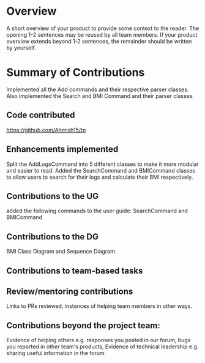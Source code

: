 # Overview

A short overview of your product to provide some context to the reader. The opening 1-2 sentences may be reused by all
team members. If your product overview extends beyond 1-2 sentences, the remainder should be written by yourself.

# Summary of Contributions
Implemented all the Add commands and their respective parser classes. Also implemented the Search and BMI Command and their parser classes.
## Code contributed
https://github.com/Ahmish15/tp

## Enhancements implemented

Split the AddLogsCommand into 5 different classes to make it more modular and easier to read. Added the SearchCommand and BMICommand classes to allow users to search for their logs and calculate their BMI respectively.

## Contributions to the UG

added the following commands to the user guide: SearchCommand and BMICommand

## Contributions to the DG

BMI Class Diagram and Sequence Diagram.

## Contributions to team-based tasks

## Review/mentoring contributions
Links to PRs reviewed, instances of helping team members in other ways.

## Contributions beyond the project team:
Evidence of helping others e.g. responses you posted in our forum, bugs you reported in other team's products,
Evidence of technical leadership e.g. sharing useful information in the forum